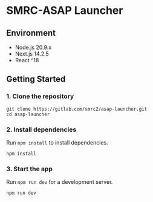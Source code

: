 # SMRC-ASAP Launcher

## Environment
* Node.js 20.9.x
* Next.js 14.2.5
* React ^18

## Getting Started

### 1. Clone the repository

```shell
git clone https://gitlab.com/smrc2/asap-launcher.git
cd asap-launcher
```

### 2. Install dependencies

Run `npm install` to install dependencies.

```shell
npm install
```

### 3. Start the app

Run `npm run dev` for a development server.

```shell
npm run dev
```